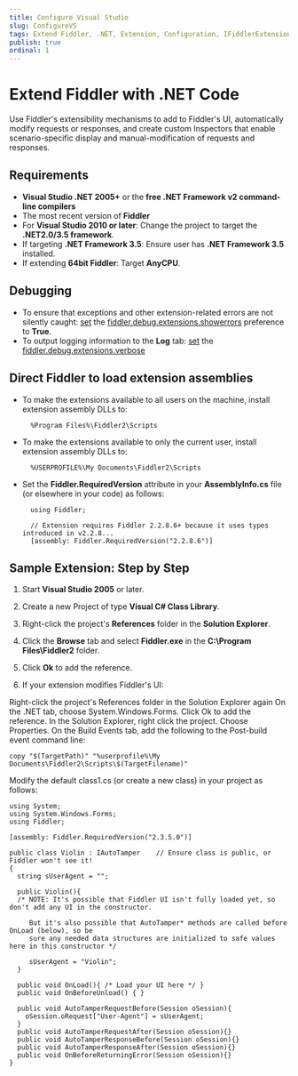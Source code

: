 ```yaml
---
title: Configure Visual Studio
slug: ConfigureVS
tags: Extend Fiddler, .NET, Extension, Configuration, IFiddlerExtension, assembly
publish: true
ordinal: 1
---
```


Extend Fiddler with .NET Code
=============================

Use Fiddler's extensibility mechanisms to add to Fiddler's UI, automatically modify requests or responses, and create custom Inspectors that enable scenario-specific display and manual-modification of requests and responses.

Requirements
------------

+ **Visual Studio .NET 2005+** or the **free .NET Framework v2 command-line compilers**
+ The most recent version of **Fiddler**
+ For **Visual Studio 2010 or later**: Change the project to target the **.NET2.0/3.5 framework**.
+ If targeting **.NET Framework 3.5**: Ensure user has **.NET Framework 3.5** installed.
+ If extending **64bit Fiddler**: Target **AnyCPU**.

Debugging
---------

+ To ensure that exceptions and other extension-related errors are not silently caught: [set][1] the [fiddler.debug.extensions.showerrors][2] preference to **True**. 
+ To output logging information to the **Log** tab: [set][1] the [fiddler.debug.extensions.verbose][2]

[1]: http://fiddler.wikidot.com/prefsaction
[2]: http://fiddler.wikidot.com/prefslist

Direct Fiddler to load extension assemblies
-------------------------------------------

+ To make the extensions available to all users on the machine, install extension assembly DLLs to:

		%Program Files%\Fiddler2\Scripts

+ To make the extensions available to only the current user, install extension assembly DLLs to:

		%USERPROFILE%\My Documents\Fiddler2\Scripts

+ Set the **Fiddler.RequiredVersion** attribute in your **AssemblyInfo.cs** file (or elsewhere in your code) as follows:

		using Fiddler;

		// Extension requires Fiddler 2.2.8.6+ because it uses types introduced in v2.2.8...
		[assembly: Fiddler.RequiredVersion("2.2.8.6")]



Sample Extension: Step by Step
------------------------------

1. Start **Visual Studio 2005** or later.

2. Create a new Project of type **Visual C# Class Library**.

3. Right-click the project's **References** folder in the **Solution Explorer**.

4. Click the **Browse** tab and select **Fiddler.exe** in the **C:\Program Files\Fiddler2** folder. 

5. Click **Ok** to add the reference.

6. If your extension modifies Fiddler's UI:

Right-click the project's References folder in the Solution Explorer again
On the .NET tab, choose System.Windows.Forms.
Click Ok to add the reference.
In the Solution Explorer, right click the project.  Choose Properties.
On the Build Events tab, add the following to the Post-build event command line:

    copy "$(TargetPath)" "%userprofile%\My Documents\Fiddler2\Scripts\$(TargetFilename)"

Modify the default class1.cs (or create a new class) in your project as follows:

	using System;
	using System.Windows.Forms;
	using Fiddler;
	
	[assembly: Fiddler.RequiredVersion("2.3.5.0")]
	
	public class Violin : IAutoTamper    // Ensure class is public, or Fiddler won't see it!
	{
	  string sUserAgent = "";
	
	  public Violin(){
	  /* NOTE: It's possible that Fiddler UI isn't fully loaded yet, so don't add any UI in the constructor.
	
	     But it's also possible that AutoTamper* methods are called before OnLoad (below), so be
	     sure any needed data structures are initialized to safe values here in this constructor */
	    
	     sUserAgent = "Violin";
	  }
	
	  public void OnLoad(){ /* Load your UI here */ }
	  public void OnBeforeUnload() { }
	
	  public void AutoTamperRequestBefore(Session oSession){
	    oSession.oRequest["User-Agent"] = sUserAgent;
	  }
	  public void AutoTamperRequestAfter(Session oSession){}
	  public void AutoTamperResponseBefore(Session oSession){}
	  public void AutoTamperResponseAfter(Session oSession){}
	  public void OnBeforeReturningError(Session oSession){}
	}
